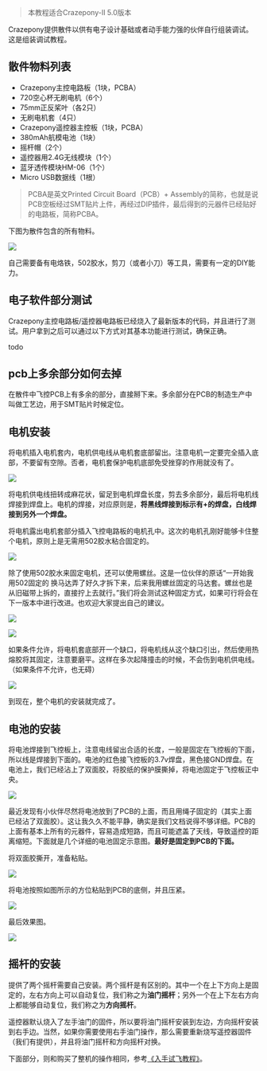 
> 本教程适合Crazepony-II 5.0版本

Crazepony提供散件以供有电子设计基础或者动手能力强的伙伴自行组装调试。这是组装调试教程。

## 散件物料列表

* Crazepony主控电路板（1块，PCBA）
* 720空心杯无刷电机（6个）
* 75mm正反桨叶（各2只）
* 无刷电机套（4只）
* Crazepony遥控器主控板（1块，PCBA）
* 380mAh航模电池（1块）
* 摇杆帽（2个）
* 遥控器用2.4G无线模块（1个）
* 蓝牙透传模块HM-06（1个）
* Micro USB数据线（1根）

> PCBA是英文Printed Circuit Board（PCB）+ Assembly的简称，也就是说PCB空板经过SMT贴片上件，再经过DIP插件，最后得到的元器件已经贴好的电路板，简称PCBA。

下图为散件包含的所有物料。

![](/assets/img/assemble-6.jpg)

自己需要备有电烙铁，502胶水，剪刀（或者小刀）等工具，需要有一定的DIY能力。

## 电子软件部分测试
Crazepony主控电路板/遥控器电路板已经烧入了最新版本的代码，并且进行了测试。用户拿到之后可以通过以下方式对其基本功能进行测试，确保正确。

todo

## pcb上多余部分如何去掉
在散件中飞控PCB上有多余的部分，直接掰下来。多余部分在PCB的制造生产中叫做工艺边，用于SMT贴片时候定位。

## 电机安装
将电机插入电机套内，电机供电线从电机套底部留出。注意电机一定要完全插入底部，不要留有空隙。否者，电机套保护电机底部免受挫穿的作用就没有了。

![](/assets/img/assemble-5-0-1.jpg)

将电机供电线扭转成麻花状，留足到电机焊盘长度，剪去多余部分，最后将电机线焊接到焊盘上。电机的焊接，对应原则是，**将黑线焊接到标示有+的焊盘，白线焊接到另外一个焊盘。**

将电机露出电机套部分插入飞控电路板的电机孔中。这次的电机孔刚好能够卡住整个电机，原则上是无需用502胶水粘合固定的。

![](/assets/img/assemble-5-0-2.jpg)

除了使用502胶水来固定电机，还可以使用螺丝。这是一位伙伴的原话“一开始我用502固定的 换马达弄了好久才拆下来，后来我用螺丝固定的马达套。螺丝也是从旧磁带上拆的，直接拧上去就行。”我们将会测试这种固定方式，如果可行将会在下一版本中进行改进。也欢迎大家提出自己的建议。

![](/assets/img/assemble-7.jpg)

![](/assets/img/assemble-8.jpg)

如果条件允许，将电机套底部开一个缺口，将电机线从这个缺口引出，然后使用热熔胶将其固定，注意要磨平。这样在多次起降撞击的时候，不会伤到电机供电线。（如果条件不允许，也无碍）

![](/assets/img/assemble-3.jpg)

到现在，整个电机的安装就完成了。

## 电池的安装
将电池焊接到飞控板上，注意电线留出合适的长度，一般是固定在飞控板的下面，所以线是焊接到下面的。电池的红色接飞控板的3.7v焊盘，黑色接GND焊盘。在电池上，我们已经沾上了双面胶，将胶纸的保护膜撕掉，将电池固定于飞控板正中央。

![](/assets/img/assemble-10.jpg)

最近发现有小伙伴尽然将电池放到了PCB的上面，而且用绳子固定的（其实上面已经沾了双面胶）。这让我久久不能平静，确实是我们文档说得不够详细。PCB的上面有基本上所有的元器件，容易造成短路，而且可能遮盖了天线，导致遥控的距离缩短。下面就是几个详细的电池固定示意图。**最好是固定到PCB的下面。**

将双面胶撕开，准备粘贴。

![](/assets/img/assemble-12.jpg)

将电池按照如图所示的方位粘贴到PCB的底侧，并且压紧。

![](/assets/img/assemble-13.jpg)

最后效果图。

![](/assets/img/assemble-11.jpg)

## 摇杆的安装
提供了两个摇杆需要自己安装。两个摇杆是有区别的。其中一个在上下方向上是固定的，左右方向上可以自动复位，我们称之为**油门摇杆**；另外一个在上下左右方向上都能够自动复位，我们称之为**方向摇杆**。

遥控器默认烧入了左手油门的固件，所以要将油门摇杆安装到左边，方向摇杆安装到右手边。当然，如果你需要使用右手油门操作，那么需要重新烧写遥控器固件（我们有提供），并且将油门摇杆和方向摇杆对换。


下面部分，则和购买了整机的操作相同，参考[《入手试飞教程》](./user-guide.html)。
